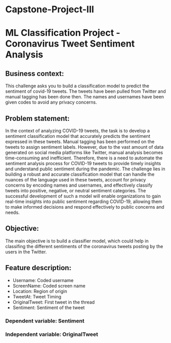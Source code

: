 # Capstone-Project-III
# ML Classification Project - Coronavirus Tweet Sentiment Analysis
## Business context:
This challenge asks you to build a classification model to predict the sentiment of covid-19 tweets. The tweets have been pulled from Twitter and manual tagging has been done then. The names and usernames have been given codes to avoid any privacy concerns.
## Problem statement:
In the context of analyzing COVID-19 tweets, the task is to develop a sentiment classification model that accurately predicts the sentiment expressed in these tweets. Manual tagging has been performed on the tweets to assign sentiment labels. However, due to the vast amount of data generated on social media platforms like Twitter, manual analysis becomes time-consuming and inefficient. Therefore, there is a need to automate the sentiment analysis process for COVID-19 tweets to provide timely insights and understand public sentiment during the pandemic.
The challenge lies in building a robust and accurate classification model that can handle the nuances of the language used in these tweets, account for privacy concerns by encoding names and usernames, and effectively classify tweets into positive, negative, or neutral sentiment categories.
The successful development of such a model will enable organizations to gain real-time insights into public sentiment regarding COVID-19, allowing them to make informed decisions and respond effectively to public concerns and needs.
## Objective:
The main objective is to build a classifier model, which could help in classifing the different sentiments of the coronavirus tweets posting by the users in the Twitter.
## Feature description:
- Username: Coded username
- ScreenName: Coded screen name
- Location: Region of origin
- TweetAt: Tweet Timing
- OriginalTweet: First tweet in the thread
- Sentiment: Sentiment of the tweet
### Dependent variable: Sentiment
### Independent variable: OriginalTweet
